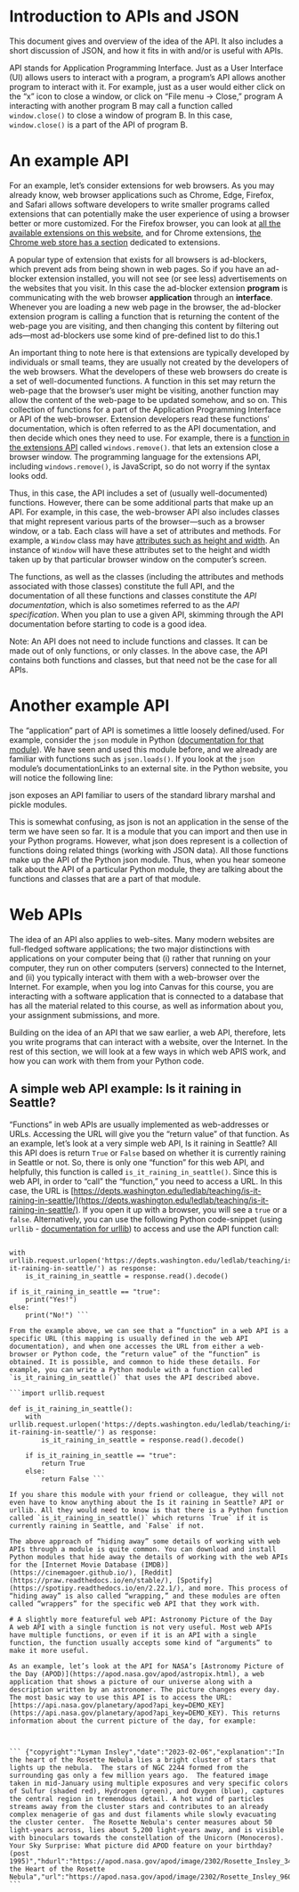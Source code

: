 # Introduction to APIs and JSON
This document gives and overview of the idea of the API. It also includes a short discussion of JSON, and how it fits in with and/or is useful with APIs.

API stands for Application Programming Interface. Just as a User Interface (UI) allows users to interact with a program, a program’s API allows another program to interact with it. For example, just as a user would either click on the “x” icon to close a window, or click on “File menu → Close,” program A interacting with another program B may call a function called `window.close()` to close a window of program B. In this case, `window.close()` is a part of the API of program B.

# An example API
For an example, let’s consider extensions for web browsers. As you may already know, web browser applications such as Chrome, Edge, Firefox, and Safari allows software developers to write smaller programs called extensions that can potentially make the user experience of using a browser better or more customized. For the Firefox browser, you can look at [all the available extensions on this website](https://addons.mozilla.org/en-US/firefox/extensions/), and for Chrome extensions, [the Chrome web store has a section](https://chromewebstore.google.com/category/extensions) dedicated to extensions.

A popular type of extension that exists for all browsers is ad-blockers, which prevent ads from being shown in web pages. So if you have an ad-blocker extension installed, you will not see (or see less) advertisements on the websites that you visit. In this case the ad-blocker extension **program** is communicating with the web browser **application** through an **interface**. Whenever you are loading a new web page in the browser, the ad-blocker extension program is calling a function that is returning the content of the web-page you are visiting, and then changing this content by filtering out ads—most ad-blockers use some kind of pre-defined list to do this.1

An important thing to note here is that extensions are typically developed by individuals or small teams, they are usually not created by the developers of the web browsers. What the developers of these web browsers do create is a set of well-documented functions. A function in this set may return the web-page that the browser’s user might be visiting, another function may allow the content of the web-page to be updated somehow, and so on. This collection of functions for a part of the Application Programming Interface or API of the web-browser. Extension developers read these functions’ documentation, which is often referred to as the API documentation, and then decide which ones they need to use. For example, there is a [function in the extensions API](https://developer.mozilla.org/en-US/docs/Mozilla/Add-ons/WebExtensions/API/windows/remove) called `windows.remove()`. that lets an extension close a browser window. The programming language for the extensions API, including `windows.remove()`, is JavaScript, so do not worry if the syntax looks odd.

Thus, in this case, the API includes a set of (usually well-documented) functions. However, there can be some additional parts that make up an API. For example, in this case, the web-browser API also includes classes that might represent various parts of the browser—such as a browser window, or a tab. Each class will have a set of attributes and methods. For example, a `Window` class may have [attributes such as height and width](https://developer.mozilla.org/en-US/docs/Mozilla/Add-ons/WebExtensions/API/windows/Window). An instance of `Window` will have these attributes set to the height and width taken up by that particular browser window on the computer’s screen.

The functions, as well as the classes (including the attributes and methods associated with those classes) constitute the full API, and the documentation of all these functions and classes constitute the _API documentation_, which is also sometimes referred to as the _API specification_. When you plan to use a given API, skimming through the API documentation before starting to code is a good idea.

Note: An API does not need to include functions and classes. It can be made out of only functions, or only classes. In the above case, the API contains both functions and classes, but that need not be the case for all APIs.

# Another example API
The “application” part of API is sometimes a little loosely defined/used. For example, consider the `json` module in Python ([documentation for that module](https://docs.python.org/3/library/json.html)). We have seen and used this module before, and we already are familiar with functions such as `json.loads()`. If you look at the `json` module’s documentationLinks to an external site. in the Python website, you will notice the following line:

json exposes an API familiar to users of the standard library marshal and pickle modules.

This is somewhat confusing, as json is not an application in the sense of the term we have seen so far. It is a module that you can import and then use in your Python programs. However, what json does represent is a collection of functions doing related things (working with JSON data). All those functions make up the API of the Python json module. Thus, when you hear someone talk about the API of a particular Python module, they are talking about the functions and classes that are a part of that module.

# Web APIs
The idea of an API also applies to web-sites. Many modern websites are full-fledged software applications; the two major distinctions with applications on your computer being that (i) rather that running on your computer, they run on other computers (servers) connected to the Internet, and (ii) you typically interact with them with a web-browser over the Internet. For example, when you log into Canvas for this course, you are interacting with a software application that is connected to a database that has all the material related to this course, as well as information about you, your assignment submissions, and more.

Building on the idea of an API that we saw earlier, a web API, therefore, lets you write programs that can interact with a website, over the Internet. In the rest of this section, we will look at a few ways in which web APIS work, and how you can work with them from your Python code.

## A simple web API example: Is it raining in Seattle?
“Functions” in web APIs are usually implemented as web-addresses or URLs. Accessing the URL will give you the “return value” of that function. As an example, let’s look at a very simple web API, Is it raining in Seattle? All this API does is return `True` or `False` based on whether it is currently raining in Seattle or not. So, there is only one “function” for this web API, and helpfully, this function is called `is_it_raining_in_seattle()`. Since this is web API, in order to “call” the “function,” you need to access a URL. In this case, the URL is [https://depts.washington.edu/ledlab/teaching/is-it-raining-in-seattle/](https://depts.washington.edu/ledlab/teaching/is-it-raining-in-seattle/). If you open it up with a browser, you will see a `true` or a `false`. Alternatively, you can use the following Python code-snippet (using `urllib` - [documentation for urllib](https://docs.python.org/3/howto/urllib2.html)) to access and use the API function call:

``` import urllib.request

with urllib.request.urlopen('https://depts.washington.edu/ledlab/teaching/is-it-raining-in-seattle/') as response:
    is_it_raining_in_seattle = response.read().decode()

if is_it_raining_in_seattle == "true":
    print("Yes!")
else:
    print("No!") ```

From the example above, we can see that a “function” in a web API is a specific URL (this mapping is usually defined in the web API documentation), and when one accesses the URL from either a web-browser or Python code, the “return value” of the “function” is obtained. It is possible, and common to hide these details. For example, you can write a Python module with a function called `is_it_raining_in_seattle()` that uses the API described above.

```import urllib.request

def is_it_raining_in_seattle():
    with urllib.request.urlopen('https://depts.washington.edu/ledlab/teaching/is-it-raining-in-seattle/') as response:
        is_it_raining_in_seattle = response.read().decode()

    if is_it_raining_in_seattle == "true":
        return True
    else:
        return False ```

If you share this module with your friend or colleague, they will not even have to know anything about the Is it raining in Seattle? API or urllib. All they would need to know is that there is a Python function called `is_it_raining_in_seattle()` which returns `True` if it is currently raining in Seattle, and `False` if not.

The above approach of “hiding away” some details of working with web APIs through a module is quite common. You can download and install Python modules that hide away the details of working with the web APIs for the [Internet Movie Database (IMDB)](https://cinemagoer.github.io/), [Reddit](https://praw.readthedocs.io/en/stable/), [Spotify](https://spotipy.readthedocs.io/en/2.22.1/), and more. This process of “hiding away” is also called “wrapping,” and these modules are often called “wrappers” for the specific web API that they work with.

# A slightly more featureful web API: Astronomy Picture of the Day
A web API with a single function is not very useful. Most web APIs have multiple functions, or even if it is an API with a single function, the function usually accepts some kind of “arguments” to make it more useful.

As an example, let’s look at the API for NASA’s [Astronomy Picture of the Day (APOD)](https://apod.nasa.gov/apod/astropix.html), a web application that shows a picture of our universe along with a description written by an astronomer. The picture changes every day. The most basic way to use this API is to access the URL: [https://api.nasa.gov/planetary/apod?api_key=DEMO_KEY](https://api.nasa.gov/planetary/apod?api_key=DEMO_KEY). This returns information about the current picture of the day, for example:



``` {"copyright":"Lyman Insley","date":"2023-02-06","explanation":"In the heart of the Rosette Nebula lies a bright cluster of stars that lights up the nebula.  The stars of NGC 2244 formed from the surrounding gas only a few million years ago.  The featured image taken in mid-January using multiple exposures and very specific colors of Sulfur (shaded red), Hydrogen (green), and Oxygen (blue), captures the central region in tremendous detail. A hot wind of particles streams away from the cluster stars and contributes to an already complex menagerie of gas and dust filaments while slowly evacuating the cluster center.  The Rosette Nebula's center measures about 50 light-years across, lies about 5,200 light-years away, and is visible with binoculars towards the constellation of the Unicorn (Monoceros).   Your Sky Surprise: What picture did APOD feature on your birthday? (post 1995)","hdurl":"https://apod.nasa.gov/apod/image/2302/Rosette_Insley_3424.jpg","media_type":"image","service_version":"v1","title":"In the Heart of the Rosette Nebula","url":"https://apod.nasa.gov/apod/image/2302/Rosette_Insley_960.jpg"} ```
